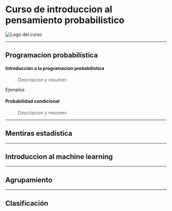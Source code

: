 # Curso de introduccion al pensamiento probabilistico

![](https://static.platzi.com/cdn-cgi/image/width=768,quality=50,format=auto/media/achievements/badge-introduccion-pensamiento-probabilistico-e80a0071-01ca-4d27-b49d-67b9c94ae258.png "Logo del curso")

___
## Programacion probabilística
#### Introducción a la programacion probabilistica
> Descripcion y resumen

Ejemplos

#### Probabilidad condicional
> Descripcion y resumen
---
## Mentiras estadística

---

## Introduccion al machine learning

---
## Agrupamiento

---
## Clasificación